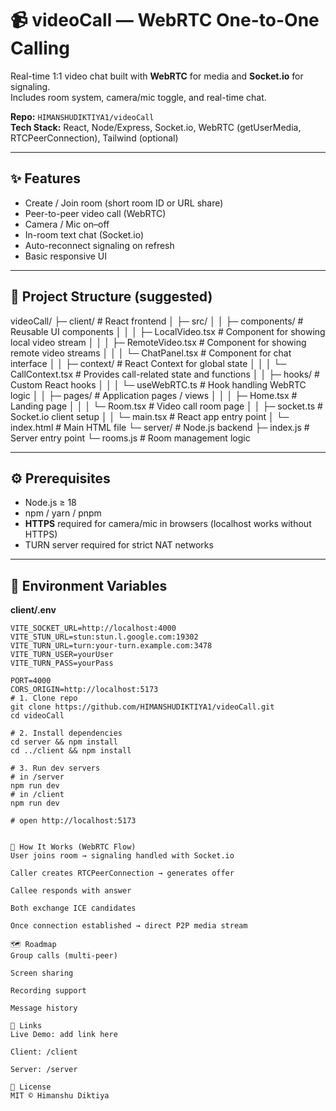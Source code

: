 # 📹 videoCall — WebRTC One-to-One Calling

Real-time 1:1 video chat built with **WebRTC** for media and **Socket.io** for signaling.  
Includes room system, camera/mic toggle, and real-time chat.

**Repo:** `HIMANSHUDIKTIYA1/videoCall`  
**Tech Stack:** React, Node/Express, Socket.io, WebRTC (getUserMedia, RTCPeerConnection), Tailwind (optional)

---

## ✨ Features

- Create / Join room (short room ID or URL share)  
- Peer-to-peer video call (WebRTC)  
- Camera / Mic on–off  
- In-room text chat (Socket.io)  
- Auto-reconnect signaling on refresh  
- Basic responsive UI  

---

## 📂 Project Structure (suggested)
videoCall/
├─ client/                  # React frontend
│  ├─ src/
│  │  ├─ components/        # Reusable UI components
│  │  │  ├─ LocalVideo.tsx  # Component for showing local video stream
│  │  │  ├─ RemoteVideo.tsx # Component for showing remote video streams
│  │  │  └─ ChatPanel.tsx   # Component for chat interface
│  │  ├─ context/           # React Context for global state
│  │  │  └─ CallContext.tsx # Provides call-related state and functions
│  │  ├─ hooks/             # Custom React hooks
│  │  │  └─ useWebRTC.ts    # Hook handling WebRTC logic
│  │  ├─ pages/             # Application pages / views
│  │  │  ├─ Home.tsx        # Landing page
│  │  │  └─ Room.tsx        # Video call room page
│  │  ├─ socket.ts          # Socket.io client setup
│  │  └─ main.tsx           # React app entry point
│  └─ index.html            # Main HTML file
└─ server/                  # Node.js backend
   ├─ index.js              # Server entry point
   └─ rooms.js              # Room management logic


---

## ⚙️ Prerequisites

- Node.js ≥ 18  
- npm / yarn / pnpm  
- **HTTPS** required for camera/mic in browsers (localhost works without HTTPS)  
- TURN server required for strict NAT networks  

---

## 🔐 Environment Variables

**client/.env**
```env
VITE_SOCKET_URL=http://localhost:4000
VITE_STUN_URL=stun:stun.l.google.com:19302
VITE_TURN_URL=turn:your-turn.example.com:3478
VITE_TURN_USER=yourUser
VITE_TURN_PASS=yourPass

PORT=4000
CORS_ORIGIN=http://localhost:5173
# 1. Clone repo
git clone https://github.com/HIMANSHUDIKTIYA1/videoCall.git
cd videoCall

# 2. Install dependencies
cd server && npm install
cd ../client && npm install

# 3. Run dev servers
# in /server
npm run dev
# in /client
npm run dev

# open http://localhost:5173


🧠 How It Works (WebRTC Flow)
User joins room → signaling handled with Socket.io

Caller creates RTCPeerConnection → generates offer

Callee responds with answer

Both exchange ICE candidates

Once connection established → direct P2P media stream

🗺️ Roadmap
Group calls (multi-peer)

Screen sharing

Recording support

Message history

🔗 Links
Live Demo: add link here

Client: /client

Server: /server

📄 License
MIT © Himanshu Diktiya

